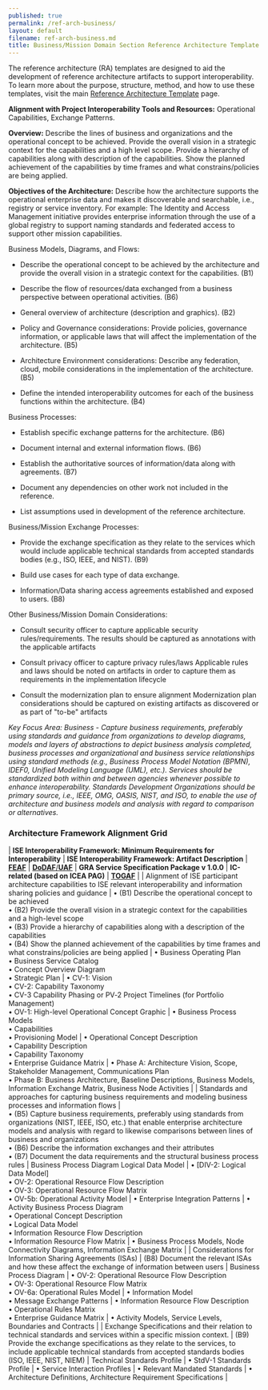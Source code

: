 ```yaml
---
published: true
permalink: /ref-arch-business/
layout: default
filename: ref-arch-business.md
title: Business/Mission Domain Section Reference Architecture Template
---
```


The reference architecture (RA) templates are designed to aid the development of reference architecture artifacts to support interoperability. To learn more about the purpose, structure, method, and how to use these templates, visit the main [Reference Architecture Template](/ref-arch-template) page.

**Alignment with Project Interoperability Tools and Resources:** Operational Capabilities, Exchange Patterns.

**Overview:** Describe the lines of business and organizations and the operational concept to be achieved. Provide the overall vision in a strategic context for the capabilities and a high level scope. Provide a hierarchy of capabilities along with description of the capabilities. Show the planned achievement of the capabilities by time frames and what constrains/policies are being applied.

**Objectives of the Architecture:** Describe how the architecture supports the operational enterprise data and makes it discoverable and searchable, i.e., registry or service inventory. For example: The Identity and Access Management initiative provides enterprise information through the use of a global registry to support naming standards and federated access to support other mission capabilities.

Business Models, Diagrams, and Flows:

* Describe the operational concept to be achieved by the architecture and provide the overall vision in a strategic context for the capabilities. (B1)

* Describe the flow of resources/data exchanged from a business perspective between operational activities. (B6)

* General overview of architecture (description and graphics). (B2)

* Policy and Governance considerations: Provide policies, governance information, or applicable laws that will affect the implementation of the architecture. (B5)

* Architecture Environment considerations: Describe any federation, cloud, mobile considerations in the implementation of the architecture. (B5)

* Define the intended interoperability outcomes for each of the business functions within the architecture. (B4)

Business Processes:

* Establish specific exchange patterns for the architecture. (B6)

* Document internal and external information flows. (B6)

* Establish the authoritative sources of information/data along with agreements. (B7)

* Document any dependencies on other work not included in the reference.

* List assumptions used in development of the reference architecture.

Business/Mission Exchange Processes:

* Provide the exchange specification as they relate to the services which would include applicable technical standards from accepted standards bodies (e.g., ISO, IEEE, and NIST). (B9)

* Build use cases for each type of data exchange.

* Information/Data sharing access agreements established and exposed to users. (B8)

Other Business/Mission Domain Considerations:

* Consult security officer to capture applicable security rules/requirements. The results should be captured as annotations with the applicable artifacts

* Consult privacy officer to capture privacy rules/laws Applicable rules and laws should be noted on artifacts in order to capture them as requirements in the implementation lifecycle

* Consult the modernization plan to ensure alignment Modernization plan considerations should be captured on existing artifacts as discovered or as part of "to-be" artifacts

*Key Focus Area: Business - Capture business requirements, preferably using standards and guidance from organizations to develop diagrams, models and layers of abstractions to depict business analysis completed, business processes and organizational and business service relationships using standard methods (e.g., Business Process Model Notation (BPMN), IDEF0, Unified Modeling Language (UML), etc.). Services should be standardized both within and between agencies whenever possible to enhance interoperability. Standards Development Organizations should be primary source, i.e., IEEE, OMG, OASIS, NIST, and ISO, to enable the use of architecture and business models and analysis with regard to comparison or alternatives.*

### Architecture Framework Alignment Grid

| **ISE Interoperability Framework: Minimum Requirements for Interoperability** | **ISE Interoperability Framework: Artifact Description** | [**FEAF**](http://www.whitehouse.gov/sites/default/files/omb/assets/egov_docs/common_approach_to-federal_ea.pdf) | [**DoDAF**/**UAF**](http://dodcio.defense.gov/dodaf20.aspx) | **GRA Service Specification Package v 1.0.0** | **IC-related (based on ICEA PAG)** | [**TOGAF**](http;//pubs.opengroup.org/architecture/togaf9-doc/arch/) |
| Alignment of ISE participant architecture capabilities to ISE relevant interoperability and information sharing policies and guidance | • (B1) Describe the operational concept to be achieved <br/> • (B2) Provide the overall vision in a strategic context for the capabilities and a high-level scope <br/> • (B3) Provide a hierarchy of capabilities along with a description of the capabilities <br/> • (B4) Show the planned achievement of the capabilities by time frames and what constrains/policies are being applied | • Business Operating Plan <br/> • Business Service Catalog <br/> • Concept Overview Diagram <br/> • Strategic Plan | • CV-1: Vision <br/> • CV-2: Capability Taxonomy <br/> • CV-3 Capability Phasing or PV‑2 Project Timelines (for Portfolio Management) <br/> • OV-1: High-level Operational Concept Graphic | • Business Process Models <br/> • Capabilities <br/> •&nbsp;Provisioning Model | •&nbsp;Operational Concept Description <br/> • Capability Description <br/> • Capability Taxonomy <br/> • Enterprise Guidance Matrix | • Phase A: Architecture Vision, Scope, Stakeholder Management, Communications Plan <br/> • Phase B: Business Architecture, Baseline Descriptions, Business Models, Information Exchange Matrix, Business Node Activities |
| Standards and approaches for capturing business requirements and modeling business processes and information flows | <br/> • (B5) Capture business requirements, preferably using standards from organizations (NIST, IEEE, ISO, etc.) that enable enterprise architecture models and analysis with regard to likewise comparisons between lines of business and organizations <br/> • (B6) Describe the information exchanges and their attributes <br/> • (B7) Document the data requirements and the structural business process rules | Business Process Diagram Logical Data Model | • [DIV-2: Logical Data Model] <br/> • OV-2: Operational Resource Flow Description <br/> • OV-3: Operational Resource Flow Matrix <br/> • OV-5b: Operational Activity Model | • Enterprise Integration Patterns | • Activity Business Process Diagram <br/> •&nbsp;Operational Concept Description <br/> • Logical Data Model <br/> •&nbsp;Information Resource Flow Description <br/> •&nbsp;Information Resource Flow Matrix | • Business Process Models, Node Connectivity Diagrams, Information Exchange Matrix |
| Considerations for Information Sharing Agreements (ISAs) | (B8) Document the relevant ISAs and how these affect the exchange of information between users | Business Process Diagram | • OV-2: Operational Resource Flow Description <br/> • OV-3: Operational Resource Flow Matrix <br/> • OV-6a: Operational Rules Model | • Information Model <br/> • Message Exchange Patterns | •&nbsp;Information Resource Flow Description <br/> •&nbsp;Operational Rules Matrix <br/> • Enterprise Guidance Matrix | • Activity Models, Service Levels, Boundaries and Contracts |
| Exchange Specifications and their relation to technical standards and services within a specific mission context. | (B9) Provide the exchange specifications as they relate to the services, to include applicable technical standards from accepted standards bodies (ISO, IEEE, NIST, NIEM) | Technical Standards Profile | • StdV-1 Standards Profile | • Service Interaction Profiles | • Relevant Mandated Standards | • Architecture Definitions, Architecture Requirement Specifications |
